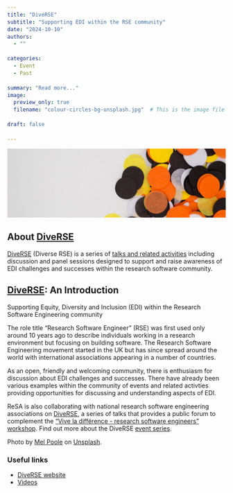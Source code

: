 ```yaml
---
title: "DiveRSE"
subtitle: "Supporting EDI within the RSE community"
date: "2024-10-10"
authors:
  - ""

categories: 
  - Event
  - Past

summary: "Read more..."
image:
  preview_only: true
  filename: "colour-circles-bg-unsplash.jpg"  # This is the image file placed in static/media/

draft: false  

---
```


![colour circles](colour-circles-bg-unsplash.jpg)

## About [DiveRSE](https://diverse-rse.github.io/)

[DiveRSE](https://diverse-rse.github.io/) (Diverse RSE) is a series of [talks and related activities](https://diverse-rse.github.io/) including discussion and panel sessions designed to support and raise awareness of EDI challenges and successes within the research software community.

## [DiveRSE](https://diverse-rse.github.io/): An Introduction
Supporting Equity, Diversity and Inclusion (EDI) within the Research Software Engineering community

The role title “Research Software Engineer” (RSE) was first used only around 10 years ago to describe individuals working in a research environment but focusing on building software. The Research Software Engineering movement started in the UK but has since spread around the world with international associations appearing in a number of countries.

As an open, friendly and welcoming community, there is enthusiasm for discussion about EDI challenges and successes. There have already been various examples within the community of events and related activties providing opportunities for discussing and understanding aspects of EDI.

ReSA is also collaborating with national research software engineering associations on [DiveRSE](https://diverse-rse.github.io/), a series of talks that provides a public forum to complement the [“Vive la différence - research software engineers” workshop](https://www.researchsoft.org/events/2022-04/). Find out more about the DiveRSE [event series](https://diverse-rse.github.io/about).

Photo by <a href="https://unsplash.com/@melpoole?utm_source=unsplash&utm_medium=referral&utm_content=creditCopyText">Mel Poole</a> on <a href="https://unsplash.com/photos/ToI01Apo4Pk">Unsplash</a>.

### Useful links
  * [DiveRSE website](https://diverse-rse.github.io/)
  * [Videos](https://www.youtube.com/channel/UCL7rYOIAP1Rx_VajLPDF-hA)
 